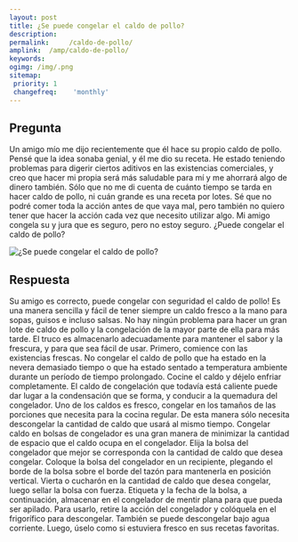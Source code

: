 ```yaml
---
layout: post
title: ¿Se puede congelar el caldo de pollo?  
description: 
permalink:     /caldo-de-pollo/
amplink:  /amp/caldo-de-pollo/
keywords: 
ogimg: /img/.png
sitemap:
 priority: 1
 changefreq:    'monthly'
---
```




## Pregunta

Un amigo mío me dijo recientemente que él hace su propio caldo de pollo. Pensé que la idea sonaba genial, y él me dio su receta. He estado teniendo problemas para digerir ciertos aditivos en las existencias comerciales, y creo que hacer mi propia será más saludable para mí y me ahorrará algo de dinero también. Sólo que no me di cuenta de cuánto tiempo se tarda en hacer caldo de pollo, ni cuán grande es una receta por lotes. Sé que no podré comer toda la acción antes de que vaya mal, pero también no quiero tener que hacer la acción cada vez que necesito utilizar algo. Mi amigo congela su y jura que es seguro, pero no estoy seguro. ¿Puede congelar el caldo de pollo?


![¿Se puede congelar el caldo de pollo?](https://sepuedecongelar.com/img/ "¿Se puede congelar el caldo de pollo?" )


## Respuesta

Su amigo es correcto, puede congelar con seguridad el caldo de pollo! Es una manera sencilla y fácil de tener siempre un caldo fresco a la mano para sopas, guisos e incluso salsas. No hay ningún problema para hacer un gran lote de caldo de pollo y la congelación de la mayor parte de ella para más tarde. El truco es almacenarlo adecuadamente para mantener el sabor y la frescura, y para que sea fácil de usar.
Primero, comience con las existencias frescas. No congelar el caldo de pollo que ha estado en la nevera demasiado tiempo o que ha estado sentado a temperatura ambiente durante un período de tiempo prolongado. Cocine el caldo y déjelo enfriar completamente. El caldo de congelación que todavía está caliente puede dar lugar a la condensación que se forma, y conducir a la quemadura del congelador.
Uno de los caldos es fresco, congelar en los tamaños de las porciones que necesita para la cocina regular. De esta manera sólo necesita descongelar la cantidad de caldo que usará al mismo tiempo. Congelar caldo en bolsas de congelador es una gran manera de minimizar la cantidad de espacio que el caldo ocupa en el congelador. Elija la bolsa del congelador que mejor se corresponda con la cantidad de caldo que desea congelar.
Coloque la bolsa del congelador en un recipiente, plegando el borde de la bolsa sobre el borde del tazón para mantenerla en posición vertical. Vierta o cucharón en la cantidad de caldo que desea congelar, luego sellar la bolsa con fuerza. Etiqueta y la fecha de la bolsa, a continuación, almacenar en el congelador de mentir plana para que pueda ser apilado. Para usarlo, retire la acción del congelador y colóquela en el frigorífico para descongelar. También se puede descongelar bajo agua corriente. Luego, úselo como si estuviera fresco en sus recetas favoritas.